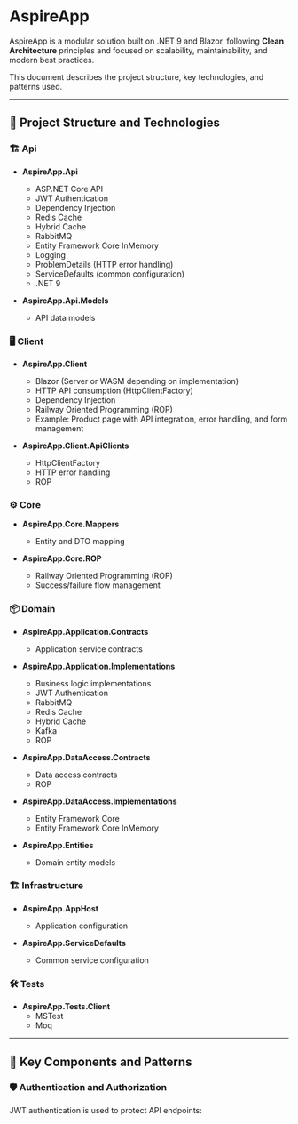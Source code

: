 # AspireApp

AspireApp is a modular solution built on .NET 9 and Blazor, following **Clean Architecture** principles and focused on scalability, maintainability, and modern best practices. 

This document describes the project structure, key technologies, and patterns used.

---

## 📂 Project Structure and Technologies

### 🏗️ **Api**
- **AspireApp.Api**
  - ASP.NET Core API
  - JWT Authentication
  - Dependency Injection
  - Redis Cache
  - Hybrid Cache
  - RabbitMQ
  - Entity Framework Core InMemory
  - Logging
  - ProblemDetails (HTTP error handling)
  - ServiceDefaults (common configuration)
  - .NET 9

- **AspireApp.Api.Models**
  - API data models

### 🖥️ **Client**
- **AspireApp.Client**
  - Blazor (Server or WASM depending on implementation)
  - HTTP API consumption (HttpClientFactory)
  - Dependency Injection
  - Railway Oriented Programming (ROP)
  - Example: Product page with API integration, error handling, and form management

- **AspireApp.Client.ApiClients**
  - HttpClientFactory
  - HTTP error handling
  - ROP

### ⚙️ **Core**
- **AspireApp.Core.Mappers**
  - Entity and DTO mapping
  
- **AspireApp.Core.ROP**
  - Railway Oriented Programming (ROP)
  - Success/failure flow management

### 📦 **Domain**
- **AspireApp.Application.Contracts**
  - Application service contracts
  
- **AspireApp.Application.Implementations**
  - Business logic implementations
  - JWT Authentication
  - RabbitMQ
  - Redis Cache
  - Hybrid Cache
  - Kafka
  - ROP
  
- **AspireApp.DataAccess.Contracts**
  - Data access contracts
  - ROP
 
- **AspireApp.DataAccess.Implementations**
  - Entity Framework Core
  - Entity Framework Core InMemory
  
- **AspireApp.Entities**
  - Domain entity models

### 🏗️ **Infrastructure**
- **AspireApp.AppHost**
  - Application configuration
  
- **AspireApp.ServiceDefaults**
  - Common service configuration

### 🛠️ **Tests**
- **AspireApp.Tests.Client**
  - MSTest
  - Moq

---

## 🔑 Key Components and Patterns

### 🛡️ **Authentication and Authorization**
JWT authentication is used to protect API endpoints:
